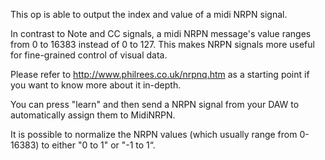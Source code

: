 This op is able to output the index and value of a midi NRPN signal.

In contrast to Note and CC signals, a midi NRPN message's value ranges from 0 to 16383 instead of 0 to 127. This makes NRPN signals more useful for fine-grained control of visual data.

Please refer to http://www.philrees.co.uk/nrpnq.htm as a starting point if you want to know more about it in-depth.

You can press "learn" and then send a NRPN signal from your DAW to automatically assign them to MidiNRPN.

It is possible to normalize the NRPN values (which usually range from 0-16383) to either "0 to 1" or "-1 to 1“.
